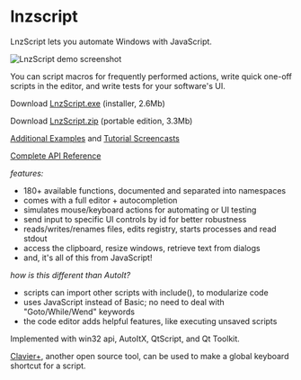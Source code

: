 lnzscript
==========

LnzScript lets you automate Windows with JavaScript.

![LnzScript demo screenshot](https://moltenjs.com/page/lnzscript/doc/screenshot.png "")

You can script macros for frequently performed actions, write quick one-off scripts in the editor,
and write tests for your software's UI.

Download [LnzScript.exe](#) (installer, 2.6Mb)

Download [LnzScript.zip](#) (portable edition, 3.3Mb)

[Additional Examples](#) and [Tutorial Screencasts](#)

[Complete API Reference](#)


*features:*

* 180+ available functions, documented and separated into namespaces
* comes with a full editor + autocompletion
* simulates mouse/keyboard actions for automating or UI testing 
* send input to specific UI controls by id for better robustness
* reads/writes/renames files, edits registry, starts processes and read stdout 
* access the clipboard, resize windows, retrieve text from dialogs
* and, it's all of this from JavaScript!

*how is this different than AutoIt?*

* scripts can import other scripts with include(), to modularize code
* uses JavaScript instead of Basic; no need to deal with "Goto/While/Wend" keywords
* the code editor adds helpful features, like executing unsaved scripts

Implemented with win32 api, AutoItX, QtScript, and Qt Toolkit.

[Clavier+](http://utilfr42.free.fr/util/Clavier.php?sLang=en), another open source tool, can be used to make a global keyboard shortcut for a script.
